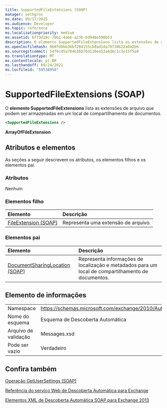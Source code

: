 ```yaml
---
title: SupportedFileExtensions (SOAP)
manager: sethgros
ms.date: 09/17/2015
ms.audience: Developer
ms.topic: reference
ms.localizationpriority: medium
ms.assetid: 6f73d18c-7bb1-4ab6-a23b-6d948e590b53
description: O elemento SupportedFileExtensions lista as extensões de arquivo que podem ser armazenadas em um local de compartilhamento de documentos.
ms.openlocfilehash: 0b0fd8bb36bf284155cbdad1da70f38b22a0a2b6
ms.sourcegitcommit: 54f6cd5a704b36b76d110ee53a6d6c1c3e15f5a9
ms.translationtype: MT
ms.contentlocale: pt-BR
ms.lasthandoff: 09/24/2021
ms.locfileid: "59538958"
---
```

# <a name="supportedfileextensions-soap"></a>SupportedFileExtensions (SOAP)

O **elemento SupportedFileExtensions** lista as extensões de arquivo que podem ser armazenadas em um local de compartilhamento de documentos. 
  
```XML
<SupportedFileExtensions /> 
```

 **ArrayOfFileExtension**
## <a name="attributes-and-elements"></a>Atributos e elementos

As seções a seguir descrevem os atributos, os elementos filhos e os elementos pai.
  
### <a name="attributes"></a>Atributos

Nenhum
  
### <a name="child-elements"></a>Elementos filho

|**Elemento**|**Descrição**|
|:-----|:-----|
|[FileExtension (SOAP)](fileextension-soap.md) <br/> |Representa uma extensão de arquivo.  <br/> |
   
### <a name="parent-elements"></a>Elementos pai

|**Elemento**|**Descrição**|
|:-----|:-----|
|[DocumentSharingLocation (SOAP)](documentsharinglocation-soap.md) <br/> |Representa informações de localização e metadados para um local de compartilhamento de documentos.  <br/> |
   
## <a name="element-information"></a>Elemento de informações

|||
|:-----|:-----|
|Namespace  <br/> |https://schemas.microsoft.com/exchange/2010/Autodiscover  <br/> |
|Nome do esquema  <br/> |Esquema de Descoberta Automática  <br/> |
|Arquivo de validação  <br/> |Messages.xsd  <br/> |
|Pode ser vazio  <br/> |Verdadeiro  <br/> |
   
## <a name="see-also"></a>Confira também



[Operação GetUserSettings (SOAP)](getusersettings-operation-soap.md)


[Referência do serviço Web de Descoberta Automática para Exchange](autodiscover-web-service-reference-for-exchange.md)
  
[Elementos XML de Descoberta Automática SOAP para Exchange 2013](soap-autodiscover-xml-elements-for-exchange-2013.md)

